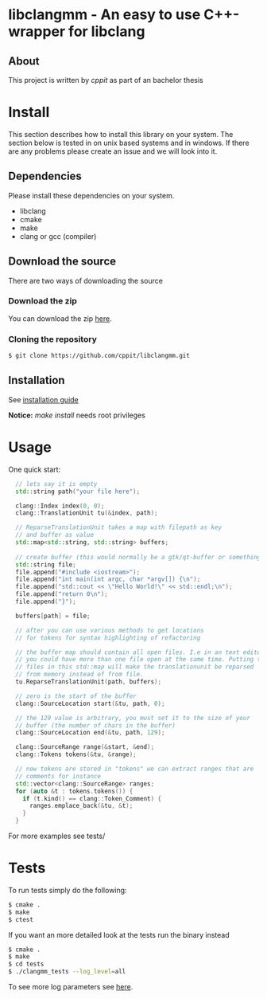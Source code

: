 # libclangmm - An easy to use C++-wrapper for libclang #

## About ##
This project is written by *cppit* as part of an bachelor thesis

# Install #
This section describes how to install this library on your system. The section below is tested in on unix based systems and in windows. If there are any problems please create an issue and we will look into it.
## Dependencies ##
Please install these dependencies on your system.

* libclang
* cmake
* make
* clang or gcc (compiler)

## Download the source ##
There are two ways of downloading the source

### Download the zip ###
You can download the zip [here](https://github.com/cppit/libclangmm/archive/master.zip).

### Cloning the repository ###

```sh
$ git clone https://github.com/cppit/libclangmm.git

```


## Installation ##

See [installation guide](https://github.com/cppit/libclangmm/blob/master/docs/install.md)

**Notice:** *make install* needs root privileges

# Usage #
One quick start:

```cpp
  // lets say it is empty
  std::string path("your file here");

  clang::Index index(0, 0);
  clang::TranslationUnit tu(&index, path);

  // ReparseTranslationUnit takes a map with filepath as key
  // and buffer as value
  std::map<std::string, std::string> buffers;
  
  // create buffer (this would normally be a gtk/qt-buffer or something)
  std::string file;
  file.append("#include <iostream>");
  file.append("int main(int argc, char *argv[]) {\n");
  file.append("std::cout << \"Hello World!\" << std::endl;\n");
  file.append("return 0\n");
  file.append("}");

  buffers[path] = file;

  // after you can use various methods to get locations 
  // for tokens for syntax highlighting of refactoring

  // the buffer map should contain all open files. I.e in an text editor
  // you could have more than one file open at the same time. Putting the
  // files in this std::map will make the translationunit be reparsed
  // from memory instead of from file.
  tu.ReparseTranslationUnit(path, buffers);

  // zero is the start of the buffer
  clang::SourceLocation start(&tu, path, 0);

  // the 129 value is arbitrary, you must set it to the size of your
  // buffer (the number of chars in the buffer)
  clang::SourceLocation end(&tu, path, 129);

  clang::SourceRange range(&start, &end);
  clang::Tokens tokens(&tu, &range);

  // now tokens are stored in "tokens" we can extract ranges that are
  // comments for instance
  std::vector<clang::SourceRange> ranges;
  for (auto &t : tokens.tokens()) {
    if (t.kind() == clang::Token_Comment) {
      ranges.emplace_back(&tu, &t);
    }
  }
```
For more examples see tests/

# Tests #
To run tests simply do the following:
```sh
$ cmake .
$ make
$ ctest
```
If you want an more detailed look at the tests run the binary instead
```sh
$ cmake .
$ make
$ cd tests
$ ./clangmm_tests --log_level=all
```
To see more log parameters see [here](http://www.boost.org/doc/libs/1_58_0/libs/test/doc/html/utf/user-guide/runtime-config/reference.html).


